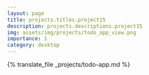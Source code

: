 ```yaml
---
layout: page
title: projects.titles.project15
description: projects.descriptions.project15
img: assets/img/projects/todo_app_view.png
importance: 1
category: desktop
---
```


{% translate_file _projects/todo-app.md %}